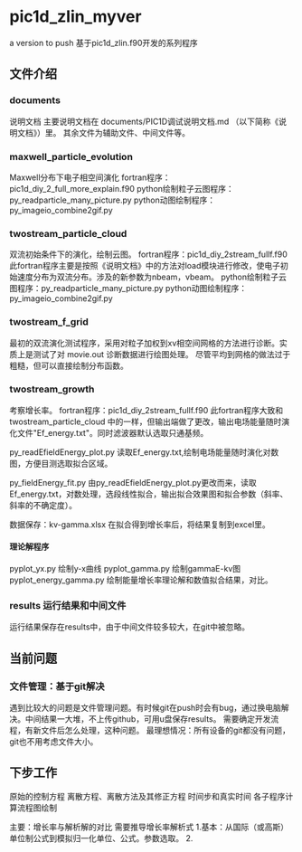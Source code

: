 # pic1d_zlin_myver
a version to push
基于pic1d_zlin.f90开发的系列程序
## 文件介绍
### documents 
说明文档
主要说明文档在 documents/PIC1D调试说明文档.md （以下简称《说明文档》）里。
其余文件为辅助文件、中间文件等。

### maxwell_particle_evolution 
Maxwell分布下电子相空间演化
fortran程序：pic1d_diy_2_full_more_explain.f90 
python绘制粒子云图程序：py_readparticle_many_picture.py
python动图绘制程序：py_imageio_combine2gif.py

### twostream_particle_cloud
双流初始条件下的演化，绘制云图。
fortran程序：pic1d_diy_2stream_fullf.f90
此fortran程序主要是按照《说明文档》中的方法对load模块进行修改，使电子初始速度分布为双流分布。涉及的新参数为nbeam，vbeam。
python绘制粒子云图程序：py_readparticle_many_picture.py
python动图绘制程序：py_imageio_combine2gif.py

### twostream_f_grid
最初的双流演化测试程序，采用对粒子加权到xv相空间网格的方法进行诊断。实质上是测试了对 movie.out 诊断数据进行绘图处理。
尽管平均到网格的做法过于粗糙，但可以直接绘制分布函数。

### twostream_growth
考察增长率。
fortran程序：pic1d_diy_2stream_fullf.f90
此fortran程序大致和twostream_particle_cloud 中的一样，但输出端做了更改，输出电场能量随时演化文件"Ef_energy.txt"。同时滤波器默认选取只通基频。

py_readEfieldEnergy_plot.py
读取Ef_energy.txt,绘制电场能量随时演化对数图，方便目测选取拟合区域。

py_fieldEnergy_fit.py
由py_readEfieldEnergy_plot.py更改而来，读取Ef_energy.txt，对数处理，选段线性拟合，输出拟合效果图和拟合参数（斜率、斜率的不确定度）。

数据保存：kv-gamma.xlsx
在拟合得到增长率后，将结果复制到excel里。

#### 理论解程序
pyplot_yx.py 绘制y-x曲线
pyplot_gamma.py 绘制gammaE-kv图
pyplot_energy_gamma.py 绘制能量增长率理论解和数值拟合结果，对比。 

### results 运行结果和中间文件
运行结果保存在results中，由于中间文件较多较大，在git中被忽略。

## 当前问题
### 文件管理：基于git解决
遇到比较大的问题是文件管理问题。有时候git在push时会有bug，通过换电脑解决。中间结果一大堆，不上传github，可用u盘保存results。
需要确定开发流程，有新文件后怎么处理，这种问题。
最理想情况：所有设备的git都没有问题，git也不用考虑文件大小。

## 下步工作
原始的控制方程
离散方程、离散方法及其修正方程
时间步和真实时间
各子程序计算流程图绘制

主要：增长率与解析解的对比
需要推导增长率解析式
1.基本：从国际（或高斯）单位制公式到模拟归一化单位、公式。参数选取。
2.